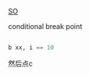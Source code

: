 
[SO](https://stackoverflow.com/questions/17280575/pdb-ipdb-for-python-break-on-editable-condition ":)")

conditional break point

```py

b xx, i == 10

```

然后点c
